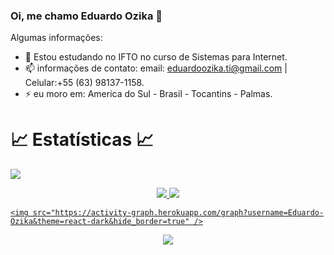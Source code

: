 ### Oi, me chamo Eduardo Ozika 👋

<!--
**Eduardo-Ozika/Eduardo-Ozika** is a ✨ _special_ ✨ repository because its `README.md` (this file) appears on your GitHub profile.
-->
Algumas informações:
- 🌱 Estou estudando no IFTO no curso de Sistemas para Internet.
- 📫 informações de contato: email: eduardoozika.ti@gmail.com | Celular:+55 (63) 98137-1158.
- ⚡ eu moro em: America do Sul - Brasil - Tocantins - Palmas.



# 📈 Estatísticas  📈
![](https://komarev.com/ghpvc/?username=adityakumar28&color=447ff7&label=Visitor+count)

<p align="center">
  <a href="https://github.com/Eduardo-Ozika">
    <img src="https://github-readme-stats.vercel.app/api?username=Eduardo-Ozika&show_icons=true&theme=github_dark&hide_border=true" />
    <img src="https://github-readme-streak-stats.herokuapp.com/?user=Eduardo-Ozika&theme=github-dark-blue&locale=pt-br&hide_border=true" />
    
    <img src="https://activity-graph.herokuapp.com/graph?username=Eduardo-Ozika&theme=react-dark&hide_border=true" />
</a>
</p>


<p  align="center">
<img src="https://user-images.githubusercontent.com/73097560/115834477-dbab4500-a447-11eb-908a-139a6edaec5c.gif">             
<br>

</div>
